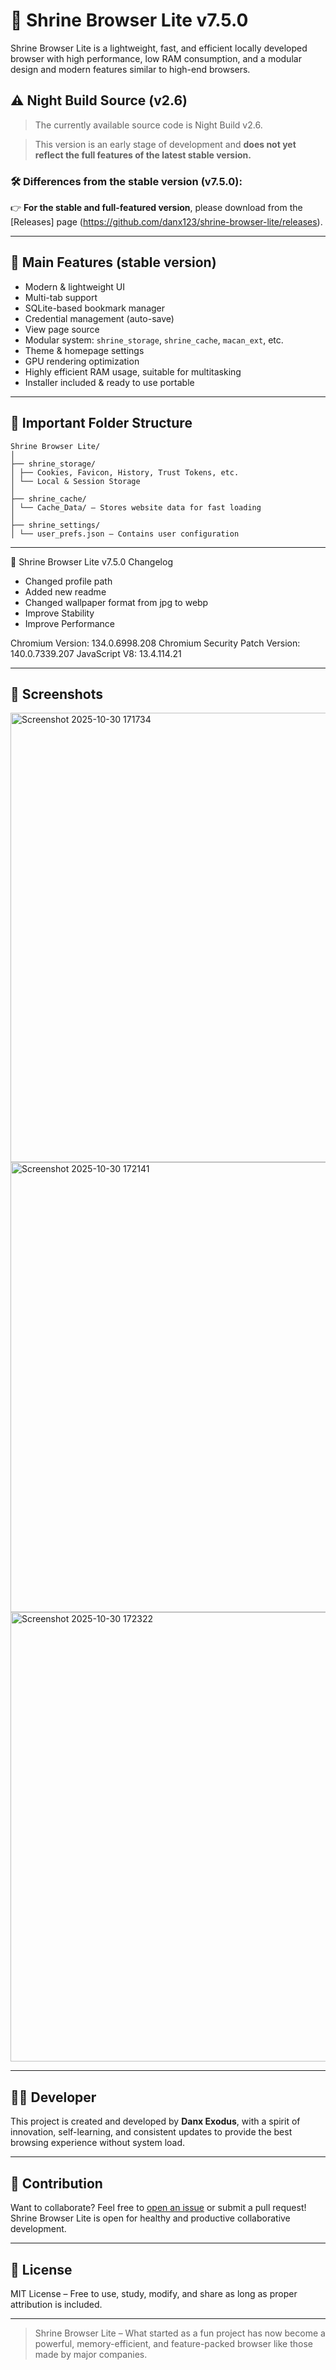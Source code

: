 # 🦁 Shrine Browser Lite v7.5.0

Shrine Browser Lite is a lightweight, fast, and efficient locally developed browser with high performance, low RAM consumption, and a modular design and modern features similar to high-end browsers.

## ⚠️ Night Build Source (v2.6)

> The currently available source code is Night Build v2.6.

> This version is an early stage of development and **does not yet reflect the full features of the latest stable version.**

### 🛠 Differences from the stable version (v7.5.0):

👉 **For the stable and full-featured version**, please download from the [Releases] page (https://github.com/danx123/shrine-browser-lite/releases).

---

## 🚀 Main Features (stable version)

- Modern & lightweight UI
- Multi-tab support
- SQLite-based bookmark manager
- Credential management (auto-save)
- View page source
- Modular system: `shrine_storage`, `shrine_cache`, `macan_ext`, etc.
- Theme & homepage settings
- GPU rendering optimization
- Highly efficient RAM usage, suitable for multitasking
- Installer included & ready to use portable

---

## 📂 Important Folder Structure

```
Shrine Browser Lite/
│
├── shrine_storage/
│ ├── Cookies, Favicon, History, Trust Tokens, etc.
│ └── Local & Session Storage
│
├── shrine_cache/
│ └── Cache_Data/ – Stores website data for fast loading
│
├── shrine_settings/
│ └── user_prefs.json – Contains user configuration
```
---
📜 Shrine Browser Lite v7.5.0 Changelog
- Changed profile path
- Added new readme
- Changed wallpaper format from jpg to webp
- Improve Stability 
- Improve Performance


Chromium Version: 134.0.6998.208
Chromium Security Patch Version: 140.0.7339.207
JavaScript V8: 13.4.114.21


---

## 📸 Screenshots
<img width="1365" height="719" alt="Screenshot 2025-10-30 171734" src="https://github.com/user-attachments/assets/cd744040-afc7-4fd2-a143-d2b7055bae16" />
<img width="1365" height="720" alt="Screenshot 2025-10-30 172141" src="https://github.com/user-attachments/assets/0fad9090-1691-4e8d-8f64-ad94619940be" />
<img width="1365" height="719" alt="Screenshot 2025-10-30 172322" src="https://github.com/user-attachments/assets/e8a9f4e5-8b41-4bbd-8aa7-bd5ab0bebe73" />





---

## 👨‍💻 Developer

This project is created and developed by **Danx Exodus**, with a spirit of innovation, self-learning, and consistent updates to provide the best browsing experience without system load.

---

## 🤝 Contribution

Want to collaborate? Feel free to [open an issue](https://github.com/username/shrine-browser-lite/issues) or submit a pull request! Shrine Browser Lite is open for healthy and productive collaborative development.

---

## 📜 License

MIT License – Free to use, study, modify, and share as long as proper attribution is included.

---

> Shrine Browser Lite – What started as a fun project has now become a powerful, memory-efficient, and feature-packed browser like those made by major companies.
